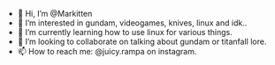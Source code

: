 - 👋 Hi, I’m @Markitten
- 👀 I’m interested in gundam, videogames, knives, linux and idk..
- 🌱 I’m currently learning how to use linux for various things.
- 💞️ I’m looking to collaborate on talking about gundam or titanfall lore.
- 📫 How to reach me: @juicy.rampa on instagram.

<!---
Markitten/Markitten is a ✨ special ✨ repository because its `README.md` (this file) appears on your GitHub profile.
You can click the Preview link to take a look at your changes.
--->
